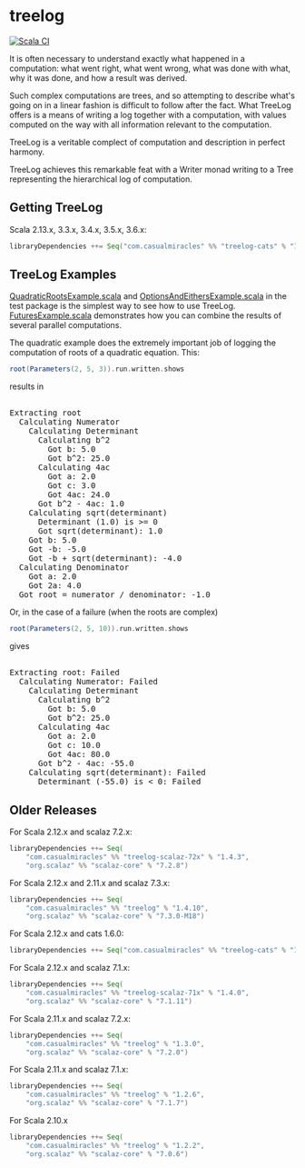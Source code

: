 treelog
=======

[![Scala CI](https://github.com/lancewalton/treelog/actions/workflows/scala.yml/badge.svg)](https://github.com/lancewalton/treelog/actions/workflows/scala.yml)

It is often necessary to understand exactly what happened in a computation: what went right, what went wrong,
 what was done with what, why it was done, and how a result was derived.

Such complex computations are trees, and so attempting to describe what's going on in a linear fashion is difficult to follow after the fact. 
What TreeLog offers is a means of writing a log together with a computation, with values computed on the way with all information relevant to
the computation. 

TreeLog is a veritable complect of computation and description in perfect harmony.

TreeLog achieves this remarkable feat with a Writer monad writing to a Tree representing the hierarchical log of computation.

Getting TreeLog
---------------

Scala 2.13.x, 3.3.x, 3.4.x, 3.5.x, 3.6.x:

```scala
libraryDependencies ++= Seq("com.casualmiracles" %% "treelog-cats" % "1.9.1")
```

TreeLog Examples
----------

[QuadraticRootsExample.scala](https://github.com/lancewalton/treelog/blob/main/src/test/scala/QuadraticRootsExample.scala) and
[OptionsAndEithersExample.scala](https://github.com/lancewalton/treelog/blob/main/src/test/scala/OptionsAndEithersExample.scala)
in the test package is the simplest way to see how to use TreeLog.
[FuturesExample.scala](https://github.com/lancewalton/treelog/blob/main/src/test/scala/FuturesExample.scala) demonstrates how
you can combine the results of several parallel computations.

The quadratic example does the extremely important job of logging the computation of roots of a quadratic equation. This:

```scala
root(Parameters(2, 5, 3)).run.written.shows
```

results in 

<pre>   
Extracting root
  Calculating Numerator
    Calculating Determinant
      Calculating b^2
        Got b: 5.0
        Got b^2: 25.0
      Calculating 4ac
        Got a: 2.0
        Got c: 3.0
        Got 4ac: 24.0
      Got b^2 - 4ac: 1.0
    Calculating sqrt(determinant)
      Determinant (1.0) is >= 0
      Got sqrt(determinant): 1.0
    Got b: 5.0
    Got -b: -5.0
    Got -b + sqrt(determinant): -4.0
  Calculating Denominator
    Got a: 2.0
    Got 2a: 4.0
  Got root = numerator / denominator: -1.0
</pre>

Or, in the case of a failure (when the roots are complex)

```scala
root(Parameters(2, 5, 10)).run.written.shows
```

gives

<pre>    
Extracting root: Failed
  Calculating Numerator: Failed
    Calculating Determinant
      Calculating b^2
        Got b: 5.0
        Got b^2: 25.0
      Calculating 4ac
        Got a: 2.0
        Got c: 10.0
        Got 4ac: 80.0
      Got b^2 - 4ac: -55.0
    Calculating sqrt(determinant): Failed
      Determinant (-55.0) is &lt; 0: Failed
</pre>


Older Releases
--------------

For Scala 2.12.x and scalaz 7.2.x:

```scala
libraryDependencies ++= Seq(
    "com.casualmiracles" %% "treelog-scalaz-72x" % "1.4.3",
    "org.scalaz" %% "scalaz-core" % "7.2.8")
```

For Scala 2.12.x and 2.11.x and scalaz 7.3.x:

```scala
libraryDependencies ++= Seq(
    "com.casualmiracles" %% "treelog" % "1.4.10",
    "org.scalaz" %% "scalaz-core" % "7.3.0-M18")
```

For Scala 2.12.x and cats 1.6.0:

```scala
libraryDependencies ++= Seq("com.casualmiracles" %% "treelog-cats" % "1.4.9")
```

For Scala 2.12.x and scalaz 7.1.x:

```scala
libraryDependencies ++= Seq(
    "com.casualmiracles" %% "treelog-scalaz-71x" % "1.4.0",
    "org.scalaz" %% "scalaz-core" % "7.1.11")
```

For Scala 2.11.x and scalaz 7.2.x:

```scala
libraryDependencies ++= Seq(
    "com.casualmiracles" %% "treelog" % "1.3.0",
    "org.scalaz" %% "scalaz-core" % "7.2.0")
```


For Scala 2.11.x and scalaz 7.1.x:

```scala
libraryDependencies ++= Seq(
    "com.casualmiracles" %% "treelog" % "1.2.6",
    "org.scalaz" %% "scalaz-core" % "7.1.7")
```

For Scala 2.10.x

```scala
libraryDependencies ++= Seq(
    "com.casualmiracles" %% "treelog" % "1.2.2",
    "org.scalaz" %% "scalaz-core" % "7.0.6")
```

